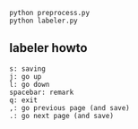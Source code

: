 ```
python preprocess.py
python labeler.py
```

## labeler howto ##
```
s: saving
j: go up
l: go down
spacebar: remark
q: exit
,: go previous page (and save)
.: go next page (and save)
```
